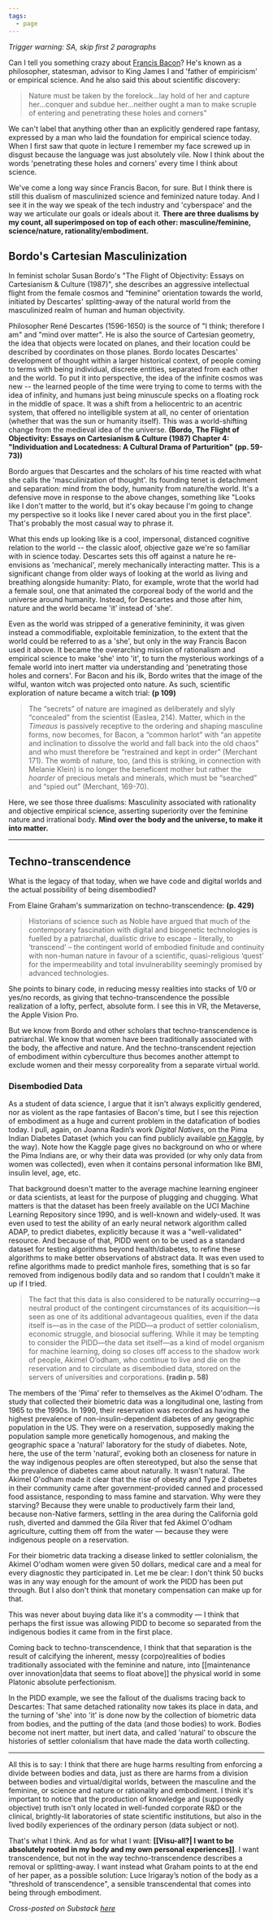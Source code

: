 ```yaml
---
tags:
  - page
---
```

_Trigger warning: SA, skip first 2 paragraphs_

Can I tell you something crazy about [Francis Bacon](https://www.wikiwand.com/en/Francis_Bacon)? He's known as a philosopher, statesman, advisor to King James I and 'father of empiricism' or empirical science. And he also said this about scientific discovery:
> Nature must be taken by the forelock...lay hold of her and capture her...conquer and subdue her...neither ought a man to make scruple of entering and penetrating these holes and corners"  

We can't label that anything other than an explicitly gendered rape fantasy, expressed by a man who laid the foundation for empirical science today. When I first saw that quote in lecture I remember my face screwed up in disgust because the language was just absolutely vile. Now I think about the words 'penetrating these holes and corners' every time I think about science.

We've come a long way since Francis Bacon, for sure. But I think there is still this dualism of masculinized science and feminized nature today. And I see it in the way we speak of the tech industry and 'cyberspace' and the way we articulate our goals or ideals about it. **There are three dualisms by my count, all superimposed on top of each other: masculine/feminine, science/nature, rationality/embodiment.**

## Bordo's Cartesian Masculinization
In feminist scholar Susan Bordo's "The Flight of Objectivity: Essays on Cartesianism & Culture (1987)", she describes an aggressive intellectual flight from the female cosmos and “feminine” orientation towards the world, initiated by Descartes' splitting-away of the natural world from the masculinized realm of human and human objectivity.

Philosopher René Descartes (1596-1650) is the source of "I think; therefore I am" and "mind over matter". He is also the source of Cartesian geometry, the idea that objects were located on planes, and their location could be described by coordinates on those planes. Bordo locates Descartes' development of thought within a larger historical context, of people coming to terms with being individual, discrete entities, separated from each other and the world. To put it into perspective, the idea of the infinite cosmos was new -- the learned people of the time were trying to come to terms with the idea of infinity, and humans just being minuscule specks on a floating rock in the middle of space. It was a shift from a heliocentric to an acentric system, that offered no intelligible system at all, no center of orientation (whether that was the sun or humanity itself). This was a world-shifting change from the medieval idea of the universe. **(Bordo, The Flight of Objectivity: Essays on Cartesianism & Culture (1987) Chapter 4: "Individuation and Locatedness: A Cultural Drama of Parturition" (pp. 59-73))**

Bordo argues that Descartes and the scholars of his time reacted with what she calls the 'masculinization of thought'. Its founding tenet is detachment and separation: mind from the body, humanity from nature/the world. It's a defensive move in response to the above changes, something like "Looks like I don't matter to the world, but it's okay because I'm going to change my perspective so it looks like I never cared about you in the first place". That's probably the most casual way to phrase it.

What this ends up looking like is a cool, impersonal, distanced cognitive relation to the world -- the classic aloof, objective gaze we're so familiar with in science today. Descartes sets this off against a nature he re-envisions as 'mechanical', merely mechanically interacting matter. This is a significant change from older ways of looking at the world as living and breathing alongside humanity: Plato, for example, wrote that the world had a female soul, one that animated the corporeal body of the world and the universe around humanity. Instead, for Descartes and those after him, nature and the world became 'it' instead of 'she'. 

Even as the world was stripped of a generative femininity, it was given instead a commodifiable, exploitable feminization, to the extent that the world could be referred to as a 'she', but only in the way Francis Bacon used it above. It became the overarching mission of rationalism and empirical science to make 'she' into 'it', to turn the mysterious workings of a female world into inert matter via understanding and 'penetrating those holes and corners'. For Bacon and his ilk, Bordo writes that the image of the wilful, wanton witch was projected onto nature. As such, scientific exploration of nature became a witch trial: **(p 109)**
> The “secrets” of nature are imagined as deliberately and slyly “concealed” from the scientist (Easlea, 214). Matter, which in the _Timeaus_ is passively receptive to the ordering and shaping masculine forms, now becomes, for Bacon, a “common harlot” with “an appetite and inclination to dissolve the world and fall back into the old chaos” and who must therefore be “restrained and kept in order” (Merchant 171). The womb of nature, too, (and this is striking, in connection with Melanie Klein) is no longer the beneficent mother but rather the _hoarder_ of precious metals and minerals, which must be “searched” and “spied out” (Merchant, 169-70).

Here, we see those three dualisms: Masculinity associated with rationality and objective empirical science, asserting superiority over the feminine nature and irrational body. **Mind over the body and the universe, to make it into matter.**

----
## Techno-transcendence
What is the legacy of that today, when we have code and digital worlds and the actual possibility of being disembodied?

From Elaine Graham's summarization on techno-transcendence: **(p. 429)**
> Historians of science such as Noble have argued that much of the contemporary fascination with digital and biogenetic technologies is fuelled by a patriarchal, dualistic drive to escape – literally, to ‘transcend’ – the contingent world of embodied finitude and continuity with non-human nature in favour of a scientific, quasi-religious ‘quest’ for the impermeability and total invulnerability seemingly promised by advanced technologies. 

She points to binary code, in reducing messy realities into stacks of 1/0 or yes/no records, as giving that techno-transcendence the possible realization of a lofty, perfect, absolute form. I see this in VR, the Metaverse, the Apple Vision Pro. 

But we know from Bordo and other scholars that techno-transcendence is patriarchal. We know that women have been traditionally associated with the body, the affective and nature. And the techno-transcendent rejection of embodiment within cyberculture thus becomes another attempt to exclude women and their messy corporeality from a separate virtual world.

### Disembodied Data
As a student of data science, I argue that it isn't always explicitly gendered, nor as violent as the rape fantasies of Bacon's time, but I see this rejection of embodiment as a huge and current problem in the datafication of bodies today. I pull, again, on Joanna Radin’s work _Digital Natives_, on the Pima Indian Diabetes Dataset (which you can find publicly available [on Kaggle](https://www.kaggle.com/datasets/uciml/pima-indians-diabetes-database), by the way). Note how the Kaggle page gives no background on who or where the Pima Indians are, or why their data was provided (or why only data from women was collected), even when it contains personal information like BMI, insulin level, age, etc. 

That background doesn't matter to the average machine learning engineer or data scientists, at least for the purpose of plugging and chugging. What matters is that the dataset has been freely available on the UCI Machine Learning Repository since 1990, and is well-known and widely-used. It was even used to test the ability of an early neural network algorithm called ADAP, to predict diabetes, explicitly because it was a "well-validated" resource. And because of that, PIDD went on to be used as a standard dataset for testing algorithms beyond health/diabetes, to refine these algorithms to make better observations of abstract data. It was even used to refine algorithms made to predict manhole fires, something that is so far removed from indigenous bodily data and so random that I couldn't make it up if I tried.

> The fact that this data is also considered to be naturally occurring—a neutral product of the contingent circumstances of its acquisition—is seen as one of its additional advantageous qualities, even if the data itself is—as in the case of the PIDD—a product of settler colonialism, economic struggle, and biosocial suffering. While it may be tempting to consider the PIDD—the data set itself—as a kind of model organism for machine learning, doing so closes off access to the shadow work of people, Akimel O’odham, who continue to live and die on the reservation and to circulate as disembodied data, stored on the servers of universities and corporations. **(radin p. 58)**

The members of the 'Pima' refer to themselves as the Akimel O'odham. The study that collected their biometric data was a longitudinal one, lasting from 1965 to the 1990s. In 1990, their reservation was recorded as having the highest prevalence of non-insulin-dependent diabetes of any geographic population in the US. They were on a reservation, supposedly making the population sample more genetically homogenous, and making the geographic space a 'natural' laboratory for the study of diabetes. Note, here, the use of the term 'natural', evoking both an closeness for nature in the way indigenous peoples are often stereotyped, but also the sense that the prevalence of diabetes came about naturally. It wasn't natural. The Akimel O'odham made it clear that the rise of obesity and Type 2 diabetes in their community came after government-provided canned and processed food assistance, responding to mass famine and starvation. Why were they starving? Because they were unable to productively farm their land, because non-Native farmers, settling in the area during the California gold rush, diverted and dammed the Gila River that fed Akimel O'odham agriculture, cutting them off from the water — because they were indigenous people on a reservation.

For their biometric data tracking a disease linked to settler colonialism, the Akimel O'odham women were given 50 dollars, medical care and a meal for every diagnostic they participated in. Let me be clear: I don't think 50 bucks was in any way enough for the amount of work the PIDD has been put through. But I also don't think that monetary compensation can make up for that.

This was never about buying data like it's a commodity — I think that perhaps the first issue was allowing PIDD to become so separated from the indigenous bodies it came from in the first place. 

Coming back to techno-transcendence, I think that that separation is the result of calcifying the inherent, messy (corpo)realities of bodies traditionally associated with the feminine and nature, into [[maintenance over innovation|data that seems to float above]] the physical world in some Platonic absolute perfectionism. 

In the PIDD example, we see the fallout of the dualisms tracing back to Descartes: That same detached rationality now takes its place in data, and the turning of 'she' into 'it' is done now by the collection of biometric data from bodies, and the putting of the data (and those bodies) to work. Bodies become not inert matter, but inert data, and called 'natural' to obscure the histories of settler colonialism that have made the data worth collecting.

---- 

All this is to say: I think that there are huge harms resulting from enforcing a divide between bodies and data, just as there are harms from a division between bodies and virtual/digital worlds, between the masculine and the feminine, or science and nature or rationality and embodiment. I think it's important to notice that the production of knowledge and (supposedly objective) truth isn't only located in well-funded corporate R&D or the clinical, brightly-lit laboratories of state scientific institutions, but also in the lived bodily experiences of the ordinary person (data subject or not).

That's what I think. And as for what I want: **[[Visu-all?| I want to be absolutely rooted in my body and my own personal experiences]]**. I want transcendence, but not in the way techno-transcendence describes a removal or splitting-away. I want instead what Graham points to at the end of her paper, as a possible solution: Luce Irigaray’s notion of the body as a "threshold of transcendence", a sensible transcendental that comes into being through embodiment.

*Cross-posted on Substack [here](https://joellene.substack.com/p/embodying-data-and-the-sensible-transcendental)*
